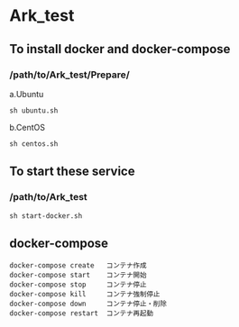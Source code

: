 # Ark_test
## To install docker and docker-compose
### /path/to/Ark_test/Prepare/
a.Ubuntu
```terminal
sh ubuntu.sh
```
b.CentOS
```terminal
sh centos.sh
```
## To start these service
### /path/to/Ark_test
```terminal
sh start-docker.sh
```
## docker-compose 
```terminal
docker-compose create   コンテナ作成
docker-compose start    コンテナ開始
docker-compose stop     コンテナ停止
docker-compose kill     コンテナ強制停止
docker-compose down     コンテナ停止・削除
docker-compose restart  コンテナ再起動
```